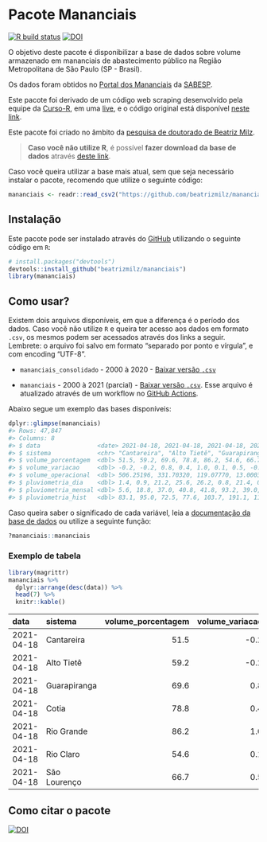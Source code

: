 
<!-- README.md is generated from README.Rmd. Please edit that file -->

# Pacote Mananciais

<!-- badges: start -->

[![R build
status](https://github.com/beatrizmilz/mananciais/workflows/R-CMD-check/badge.svg)](https://github.com/beatrizmilz/mananciais/actions)
[![DOI](https://zenodo.org/badge/DOI/10.5281/zenodo.4319745.svg)](https://doi.org/10.5281/zenodo.4319745)
<!-- badges: end -->

O objetivo deste pacote é disponibilizar a base de dados sobre volume
armazenado em mananciais de abastecimento público na Região
Metropolitana de São Paulo (SP - Brasil).

Os dados foram obtidos no [Portal dos
Mananciais](http://mananciais.sabesp.com.br/Situacao) da
[SABESP](http://site.sabesp.com.br/site/Default.aspx).

Este pacote foi derivado de um código web scraping desenvolvido pela
equipe da [Curso-R](https://www.curso-r.com/), em uma
[live](https://youtu.be/jvZIxrMmOcQ), e o código original está
disponível [neste
link](https://github.com/curso-r/lives/blob/master/drafts/20200730_scraper_sabesp.R).

Este pacote foi criado no âmbito da [pesquisa de doutorado de Beatriz
Milz](https://beatrizmilz.github.io/tese/).

> **Caso você não utilize R**, é possível **fazer download da base de
> dados** através [deste
> link](https://github.com/beatrizmilz/mananciais/raw/master/inst/extdata/mananciais.csv).

Caso você queira utilizar a base mais atual, sem que seja necessário
instalar o pacote, recomendo que utilize o seguinte código:

``` r
mananciais <- readr::read_csv2("https://github.com/beatrizmilz/mananciais/raw/master/inst/extdata/mananciais.csv")
```

## Instalação

Este pacote pode ser instalado através do [GitHub](https://github.com/)
utilizando o seguinte código em `R`:

``` r
# install.packages("devtools")
devtools::install_github("beatrizmilz/mananciais")
library(mananciais)
```

## Como usar?

Existem dois arquivos disponíveis, em que a diferença é o período dos
dados. Caso você não utilize `R` e queira ter acesso aos dados em
formato `.csv`, os mesmos podem ser acessados através dos links a
seguir. Lembrete: o arquivo foi salvo em formato “separado por ponto e
vírgula”, e com encoding “UTF-8”.

  - `mananciais_consolidado` - 2000 à 2020 - [Baixar versão
    `.csv`](https://github.com/beatrizmilz/mananciais/raw/master/inst/extdata/mananciais_consolidado.csv)

  - `mananciais` - 2000 à 2021 (parcial) - [Baixar versão
    `.csv`](https://github.com/beatrizmilz/mananciais/raw/master/inst/extdata/mananciais.csv).
    Esse arquivo é atualizado através de um workflow no [GitHub
    Actions](https://github.com/beatrizmilz/mananciais/actions).

Abaixo segue um exemplo das bases disponíveis:

``` r
dplyr::glimpse(mananciais)
#> Rows: 47,847
#> Columns: 8
#> $ data                <date> 2021-04-18, 2021-04-18, 2021-04-18, 2021-04-18, 2…
#> $ sistema             <chr> "Cantareira", "Alto Tietê", "Guarapiranga", "Cotia…
#> $ volume_porcentagem  <dbl> 51.5, 59.2, 69.6, 78.8, 86.2, 54.6, 66.7, 51.7, 59…
#> $ volume_variacao     <dbl> -0.2, -0.2, 0.8, 0.4, 1.0, 0.1, 0.5, -0.1, -0.2, -…
#> $ volume_operacional  <dbl> 506.25196, 331.70320, 119.07770, 13.00033, 96.6713…
#> $ pluviometria_dia    <dbl> 1.4, 0.9, 21.2, 25.6, 26.2, 0.8, 21.4, 0.0, 0.0, 0…
#> $ pluviometria_mensal <dbl> 5.6, 18.8, 37.0, 40.8, 41.8, 93.2, 39.0, 4.2, 17.9…
#> $ pluviometria_hist   <dbl> 83.1, 95.0, 72.5, 77.6, 103.7, 191.1, 111.3, 83.1,…
```

Caso queira saber o significado de cada variável, leia a [documentação
da base de
dados](https://beatrizmilz.github.io/mananciais/reference/mananciais.html)
ou utilize a seguinte função:

``` r
?mananciais::mananciais
```

### Exemplo de tabela

``` r
library(magrittr)
mananciais %>% 
  dplyr::arrange(desc(data)) %>% 
  head(7) %>%
  knitr::kable()
```

| data       | sistema      | volume\_porcentagem | volume\_variacao | volume\_operacional | pluviometria\_dia | pluviometria\_mensal | pluviometria\_hist |
| :--------- | :----------- | ------------------: | ---------------: | ------------------: | ----------------: | -------------------: | -----------------: |
| 2021-04-18 | Cantareira   |                51.5 |            \-0.2 |           506.25196 |               1.4 |                  5.6 |               83.1 |
| 2021-04-18 | Alto Tietê   |                59.2 |            \-0.2 |           331.70320 |               0.9 |                 18.8 |               95.0 |
| 2021-04-18 | Guarapiranga |                69.6 |              0.8 |           119.07770 |              21.2 |                 37.0 |               72.5 |
| 2021-04-18 | Cotia        |                78.8 |              0.4 |            13.00033 |              25.6 |                 40.8 |               77.6 |
| 2021-04-18 | Rio Grande   |                86.2 |              1.0 |            96.67139 |              26.2 |                 41.8 |              103.7 |
| 2021-04-18 | Rio Claro    |                54.6 |              0.1 |             7.46253 |               0.8 |                 93.2 |              191.1 |
| 2021-04-18 | São Lourenço |                66.7 |              0.5 |            59.24527 |              21.4 |                 39.0 |              111.3 |

## Como citar o pacote

[![DOI](https://zenodo.org/badge/DOI/10.5281/zenodo.4319745.svg)](https://doi.org/10.5281/zenodo.4319745)
